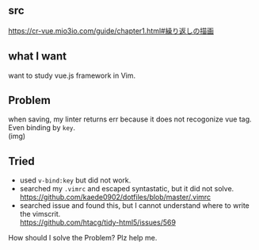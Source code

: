 ## src
https://cr-vue.mio3io.com/guide/chapter1.html#繰り返しの描画

## what I want
want to study vue.js framework in Vim.

## Problem
when saving, my linter returns err because it does not 
recogonize vue tag. Even binding by `key`.  
(img)

## Tried
* used `v-bind:key` but did not work.  
* searched my `.vimrc` and escaped syntastatic, but it 
did not solve.  
https://github.com/kaede0902/dotfiles/blob/master/.vimrc  
* searched issue and found this, but I cannot understand 
where to write the vimscrit.  
https://github.com/htacg/tidy-html5/issues/569


How should I solve the Problem? Plz help me.


